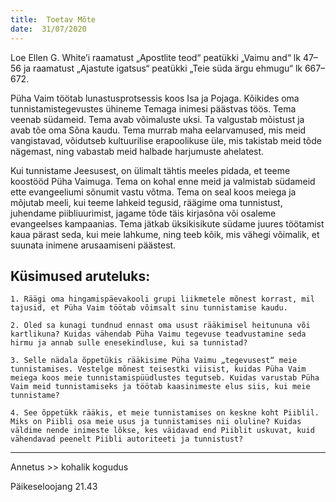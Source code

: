 ```yaml
---
title:  Toetav Mõte
date:  31/07/2020
---
```


Loe Ellen G. White’i raamatust „Apostlite teod“ peatükki „Vaimu and“ lk 47–56 ja raamatust „Ajastute igatsus“ peatükki „Teie süda ärgu ehmugu“ lk 667–672.

Püha Vaim töötab lunastusprotsessis koos Isa ja Pojaga. Kõikides oma tunnistamistegevustes ühineme Temaga inimesi päästvas töös. Tema veenab südameid. Tema avab võimaluste uksi. Ta valgustab mõistust ja avab tõe oma Sõna kaudu. Tema murrab maha eelarvamused, mis meid vangistavad, võidutseb kultuurilise erapoolikuse üle, mis takistab meid tõde nägemast, ning vabastab meid halbade harjumuste ahelatest.

Kui tunnistame Jeesusest, on ülimalt tähtis meeles pidada, et teeme koostööd Püha Vaimuga. Tema on kohal enne meid ja valmistab südameid ette evangeeliumi sõnumit vastu võtma. Tema on seal koos meiega ja mõjutab meeli, kui teeme lahkeid tegusid, räägime oma tunnistust, juhendame piibliuurimist, jagame tõde täis kirjasõna või osaleme evangeelses kampaanias. Tema jätkab üksikisikute südame juures töötamist kaua pärast seda, kui meie lahkume, ning teeb kõik, mis vähegi võimalik, et suunata inimene arusaamiseni päästest.

## Küsimused aruteluks:

`1. Räägi oma hingamispäevakooli grupi liikmetele mõnest korrast, mil tajusid, et Püha Vaim töötab võimsalt sinu tunnistamise kaudu.`

`2. Oled sa kunagi tundnud ennast oma usust rääkimisel heitununa või kartlikuna? Kuidas vähendab Püha Vaimu tegevuse teadvustamine seda hirmu ja annab sulle enesekindluse, kui sa tunnistad?`

`3. Selle nädala õppetükis rääkisime Püha Vaimu „tegevusest“ meie tunnistamises. Vestelge mõnest teisestki viisist, kuidas Püha Vaim meiega koos meie tunnistamispüüdlustes tegutseb. Kuidas varustab Püha Vaim meid tunnistamiseks ja töötab kaasinimeste elus siis, kui meie tunnistame?`

`4. See õppetükk rääkis, et meie tunnistamises on keskne koht Piiblil. Miks on Piibli osa meie usus ja tunnistamises nii oluline? Kuidas väldime nende inimeste lõkse, kes väidavad end Piiblit uskuvat, kuid vähendavad peenelt Piibli autoriteeti ja tunnistust?`

---

Annetus >> kohalik kogudus  

Päikeseloojang 21.43
